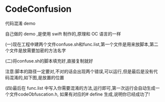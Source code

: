 # CodeConfusion
代码混淆 demo

自己做的 demo ,是使用 swift 制作的,原理和 OC 语言的一样

(一)现在工程中建两个文件confuse.sh和func.list,第一个文件是用来放脚本,第二个文件是放需要加密的方法名字

(二)将confuse.sh的脚本填充好,直接复制就好

注意:脚本的路径一定要对,不对的话会出现两个错误,可以运行,但是最后是没有代码混淆的,如下图,是放置的位置

(四)最后在 func.list 中写入你需要混淆的方法,运行即可,第一次运行会自动生成一个文件codeObfuscation.h, 如果有对应的# define 生成,说明你已经成功了!
